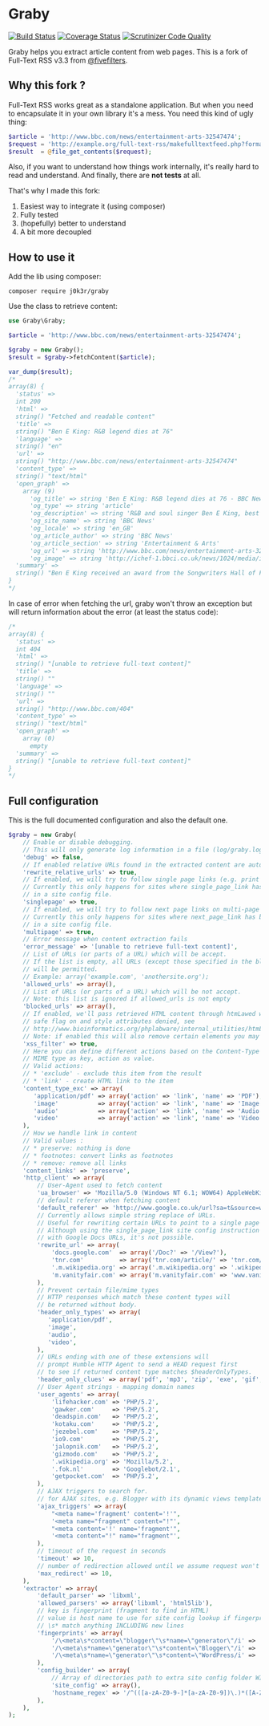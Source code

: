 # Graby

[![Build Status](https://travis-ci.org/j0k3r/graby.svg?branch=master)](https://travis-ci.org/j0k3r/graby)
[![Coverage Status](https://coveralls.io/repos/j0k3r/graby/badge.svg?branch=master&service=github)](https://coveralls.io/github/j0k3r/graby?branch=master)
[![Scrutinizer Code Quality](https://scrutinizer-ci.com/g/j0k3r/graby/badges/quality-score.png?b=master)](https://scrutinizer-ci.com/g/j0k3r/graby/?branch=master)

Graby helps you extract article content from web pages.
This is a fork of Full-Text RSS v3.3 from [@fivefilters](http://fivefilters.org/).

## Why this fork ?

Full-Text RSS works great as a standalone application. But when you need to encapsulate it in your own library it's a mess. You need this kind of ugly thing:

```php
$article = 'http://www.bbc.com/news/entertainment-arts-32547474';
$request = 'http://example.org/full-text-rss/makefulltextfeed.php?format=json&url='.urlencode($article);
$result  = @file_get_contents($request);
```

Also, if you want to understand how things work internally, it's really hard to read and understand. And finally, there are **not tests** at all.

That's why I made this fork:

1. Easiest way to integrate it (using composer)
2. Fully tested
3. (hopefully) better to understand
4. A bit more decoupled

## How to use it

Add the lib using composer:

    composer require j0k3r/graby

Use the class to retrieve content:

```php
use Graby\Graby;

$article = 'http://www.bbc.com/news/entertainment-arts-32547474';

$graby = new Graby();
$result = $graby->fetchContent($article);

var_dump($result);
/*
array(8) {
  'status' =>
  int 200
  'html' =>
  string() "Fetched and readable content"
  'title' =>
  string() "Ben E King: R&B legend dies at 76"
  'language' =>
  string() "en"
  'url' =>
  string() "http://www.bbc.com/news/entertainment-arts-32547474"
  'content_type' =>
  string() "text/html"
  'open_graph' =>
    array (9)
      'og_title' => string 'Ben E King: R&B legend dies at 76 - BBC News'
      'og_type' => string 'article'
      'og_description' => string 'R&B and soul singer Ben E King, best known for the classic song Stand By Me, dies at the age of 76.'
      'og_site_name' => string 'BBC News'
      'og_locale' => string 'en_GB'
      'og_article_author' => string 'BBC News'
      'og_article_section' => string 'Entertainment & Arts'
      'og_url' => string 'http://www.bbc.com/news/entertainment-arts-32547474'
      'og_image' => string 'http://ichef-1.bbci.co.uk/news/1024/media/images/82695000/jpg/_82695869_kingap.jpg'
  'summary' =>
  string() "Ben E King received an award from the Songwriters Hall of Fame in &hellip;"
}
*/
```

In case of error when fetching the url, graby won't throw an exception but will return information about the error (at least the status code):

```php
/*
array(8) {
  'status' =>
  int 404
  'html' =>
  string() "[unable to retrieve full-text content]"
  'title' =>
  string() ""
  'language' =>
  string() ""
  'url' =>
  string() "http://www.bbc.com/404"
  'content_type' =>
  string() "text/html"
  'open_graph' =>
    array (0)
      empty
  'summary' =>
  string() "[unable to retrieve full-text content]"
}
*/
```

## Full configuration

This is the full documented configuration and also the default one.

```php
$graby = new Graby(
    // Enable or disable debugging.
    // This will only generate log information in a file (log/graby.log)
    'debug' => false,
    // If enabled relative URLs found in the extracted content are automatically rewritten as absolute URLs.
    'rewrite_relative_urls' => true,
    // If enabled, we will try to follow single page links (e.g. print view) on multi-page articles.
    // Currently this only happens for sites where single_page_link has been defined
    // in a site config file.
    'singlepage' => true,
    // If enabled, we will try to follow next page links on multi-page articles.
    // Currently this only happens for sites where next_page_link has been defined
    // in a site config file.
    'multipage' => true,
    // Error message when content extraction fails
    'error_message' => '[unable to retrieve full-text content]',
    // List of URLs (or parts of a URL) which will be accept.
    // If the list is empty, all URLs (except those specified in the blocked list below)
    // will be permitted.
    // Example: array('example.com', 'anothersite.org');
    'allowed_urls' => array(),
    // List of URLs (or parts of a URL) which will be not accept.
    // Note: this list is ignored if allowed_urls is not empty
    'blocked_urls' => array(),
    // If enabled, we'll pass retrieved HTML content through htmLawed with
    // safe flag on and style attributes denied, see
    // http://www.bioinformatics.org/phplabware/internal_utilities/htmLawed/htmLawed_README.htm#s3.6
    // Note: if enabled this will also remove certain elements you may want to preserve, such as iframes.
    'xss_filter' => true,
    // Here you can define different actions based on the Content-Type header returned by server.
    // MIME type as key, action as value.
    // Valid actions:
    // * 'exclude' - exclude this item from the result
    // * 'link' - create HTML link to the item
    'content_type_exc' => array(
       'application/pdf' => array('action' => 'link', 'name' => 'PDF'),
       'image'           => array('action' => 'link', 'name' => 'Image'),
       'audio'           => array('action' => 'link', 'name' => 'Audio'),
       'video'           => array('action' => 'link', 'name' => 'Video'),
    ),
    // How we handle link in content
    // Valid values :
    // * preserve: nothing is done
    // * footnotes: convert links as footnotes
    // * remove: remove all links
    'content_links' => 'preserve',
    'http_client' => array(
        // User-Agent used to fetch content
        'ua_browser' => 'Mozilla/5.0 (Windows NT 6.1; WOW64) AppleWebKit/535.2 (KHTML, like Gecko) Chrome/15.0.874.92 Safari/535.2',
        // default referer when fetching content
        'default_referer' => 'http://www.google.co.uk/url?sa=t&source=web&cd=1',
        // Currently allows simple string replace of URLs.
        // Useful for rewriting certain URLs to point to a single page or HTML view.
        // Although using the single_page_link site config instruction is the preferred way to do this, sometimes, as
        // with Google Docs URLs, it's not possible.
        'rewrite_url' => array(
            'docs.google.com'  => array('/Doc?' => '/View?'),
            'tnr.com'          => array('tnr.com/article/' => 'tnr.com/print/article/'),
            '.m.wikipedia.org' => array('.m.wikipedia.org' => '.wikipedia.org'),
            'm.vanityfair.com' => array('m.vanityfair.com' => 'www.vanityfair.com'),
        ),
        // Prevent certain file/mime types
        // HTTP responses which match these content types will
        // be returned without body.
        'header_only_types' => array(
           'application/pdf',
           'image',
           'audio',
           'video',
        ),
        // URLs ending with one of these extensions will
        // prompt Humble HTTP Agent to send a HEAD request first
        // to see if returned content type matches $headerOnlyTypes.
        'header_only_clues' => array('pdf', 'mp3', 'zip', 'exe', 'gif', 'gzip', 'gz', 'jpeg', 'jpg', 'mpg', 'mpeg', 'png', 'ppt', 'mov'),
        // User Agent strings - mapping domain names
        'user_agents' => array(
            'lifehacker.com' => 'PHP/5.2',
            'gawker.com'     => 'PHP/5.2',
            'deadspin.com'   => 'PHP/5.2',
            'kotaku.com'     => 'PHP/5.2',
            'jezebel.com'    => 'PHP/5.2',
            'io9.com'        => 'PHP/5.2',
            'jalopnik.com'   => 'PHP/5.2',
            'gizmodo.com'    => 'PHP/5.2',
            '.wikipedia.org' => 'Mozilla/5.2',
            '.fok.nl'        => 'Googlebot/2.1',
            'getpocket.com'  => 'PHP/5.2',
        ),
        // AJAX triggers to search for.
        // for AJAX sites, e.g. Blogger with its dynamic views templates.
        'ajax_triggers' => array(
            "<meta name='fragment' content='!'",
            '<meta name="fragment" content="!"',
            "<meta content='!' name='fragment'",
            '<meta content="!" name="fragment"',
        ),
        // timeout of the request in seconds
        'timeout' => 10,
        // number of redirection allowed until we assume request won't be complete
        'max_redirect' => 10,
    ),
    'extractor' => array(
        'default_parser' => 'libxml',
        'allowed_parsers' => array('libxml', 'html5lib'),
        // key is fingerprint (fragment to find in HTML)
        // value is host name to use for site config lookup if fingerprint matches
        // \s* match anything INCLUDING new lines
        'fingerprints' => array(
            '/\<meta\s*content=\"blogger\"\s*name=\"generator\"/i' => 'fingerprint.blogspot.com',
            '/\<meta\s*name=\"generator\"\s*content=\"Blogger\"/i' => 'fingerprint.blogspot.com',
            '/\<meta\s*name=\"generator\"\s*content=\"WordPress/i' => 'fingerprint.wordpress.com',
        ),
        'config_builder' => array(
            // Array of directories path to extra site config folder WITHOUT trailing slash
            'site_config' => array(),
            'hostname_regex' => '/^(([a-zA-Z0-9-]*[a-zA-Z0-9])\.)*([A-Za-z0-9-]*[A-Za-z0-9])$/',
        ),
    ),
);
```
